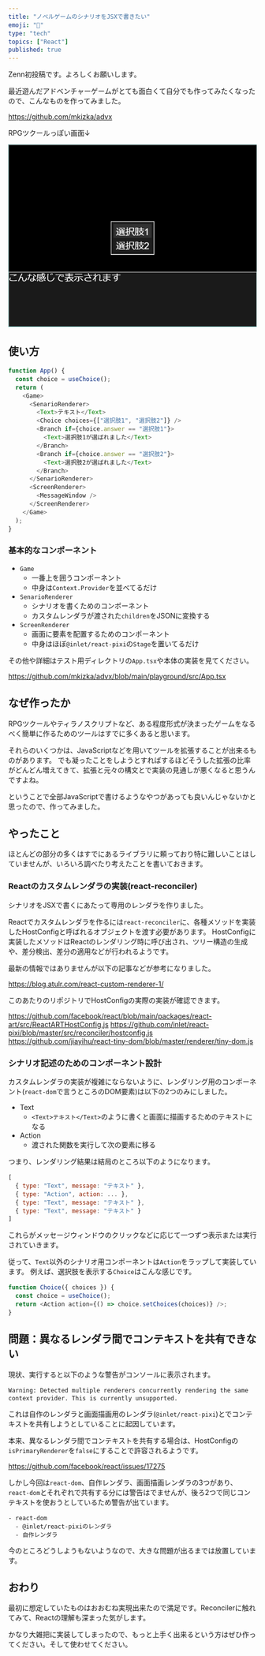 ```yaml
---
title: "ノベルゲームのシナリオをJSXで書きたい"
emoji: "📖"
type: "tech"
topics: ["React"]
published: true
---
```


Zenn初投稿です。よろしくお願いします。

最近遊んだアドベンチャーゲームがとても面白くて自分でも作ってみたくなったので、こんなものを作ってみました。

https://github.com/mkizka/advx

RPGツクールっぽい画面↓

![](/images/eaf8253dc100d0/preview.png)

## 使い方
```js
function App() {
  const choice = useChoice();
  return (
    <Game>
      <SenarioRenderer>
        <Text>テキスト</Text>
        <Choice choices={["選択肢1", "選択肢2"]} />
        <Branch if={choice.answer == "選択肢1"}>
          <Text>選択肢1が選ばれました</Text>
        </Branch>
        <Branch if={choice.answer == "選択肢2"}>
          <Text>選択肢2が選ばれました</Text>
        </Branch>
      </SenarioRenderer>
      <ScreenRenderer>
        <MessageWindow />
      </ScreenRenderer>
    </Game>
  );
}
```

### 基本的なコンポーネント
- `Game`
  - 一番上を囲うコンポーネント
  - 中身は`Context.Provider`を並べてるだけ
- `SenarioRenderer`
  - シナリオを書くためのコンポーネント
  - カスタムレンダラが渡された`children`をJSONに変換する
- `ScreenRenderer`
  - 画面に要素を配置するためのコンポーネント
  - 中身はほぼ`@inlet/react-pixi`の`Stage`を置いてるだけ

その他や詳細はテスト用ディレクトリの`App.tsx`や本体の実装を見てください。

https://github.com/mkizka/advx/blob/main/playground/src/App.tsx

## なぜ作ったか
RPGツクールやティラノスクリプトなど、ある程度形式が決まったゲームをなるべく簡単に作るためのツールはすでに多くあると思います。

それらのいくつかは、JavaScriptなどを用いてツールを拡張することが出来るものがあります。
でも凝ったことをしようとすればするほどそうした拡張の比率がどんどん増えてきて、拡張と元々の構文とで実装の見通しが悪くなると思うんですよね。

ということで全部JavaScriptで書けるようなやつがあっても良いんじゃないかと思ったので、作ってみました。

## やったこと
ほとんどの部分の多くはすでにあるライブラリに頼っており特に難しいことはしていませんが、いろいろ調べたり考えたことを書いておきます。

### Reactのカスタムレンダラの実装(react-reconciler)
シナリオをJSXで書くにあたって専用のレンダラを作りました。

Reactでカスタムレンダラを作るには`react-reconciler`に、各種メソッドを実装したHostConfigと呼ばれるオブジェクトを渡す必要があります。
HostConfigに実装したメソッドはReactのレンダリング時に呼び出され、ツリー構造の生成や、差分検出、差分の適用などが行われるようです。

最新の情報ではありませんが以下の記事などが参考になりました。

https://blog.atulr.com/react-custom-renderer-1/

このあたりのリポジトリでHostConfigの実際の実装が確認できます。

https://github.com/facebook/react/blob/main/packages/react-art/src/ReactARTHostConfig.js
https://github.com/inlet/react-pixi/blob/master/src/reconciler/hostconfig.js
https://github.com/jiayihu/react-tiny-dom/blob/master/renderer/tiny-dom.js

### シナリオ記述のためのコンポーネント設計
カスタムレンダラの実装が複雑にならないように、レンダリング用のコンポーネント(`react-dom`で言うところのDOM要素)は以下の2つのみにしました。

- Text
  - `<Text>テキスト</Text>`のように書くと画面に描画するためのテキストになる 
- Action
  - 渡された関数を実行して次の要素に移る

つまり、レンダリング結果は結局のところ以下のようになります。

```js
[
  { type: "Text", message: "テキスト" },
  { type: "Action", action: ... },
  { type: "Text", message: "テキスト" },
  { type: "Text", message: "テキスト" }
]
```
これらがメッセージウィンドウのクリックなどに応じて一つずつ表示または実行されていきます。

従って、`Text`以外のシナリオ用コンポーネントは`Action`をラップして実装しています。
例えば、選択肢を表示する`Choice`はこんな感じです。

```js
function Choice({ choices }) {
  const choice = useChoice();
  return <Action action={() => choice.setChoices(choices)} />;
}
```

## 問題：異なるレンダラ間でコンテキストを共有できない
現状、実行すると以下のような警告がコンソールに表示されます。

```
Warning: Detected multiple renderers concurrently rendering the same context provider. This is currently unsupported.
```

これは自作のレンダラと画面描画用のレンダラ(`@inlet/react-pixi`)とでコンテキストを共有しようとしていることに起因しています。

本来、異なるレンダラ間でコンテキストを共有する場合は、HostConfigの`isPrimaryRenderer`を`false`にすることで許容されるようです。

https://github.com/facebook/react/issues/17275

しかし今回は`react-dom`、自作レンダラ、画面描画レンダラの3つがあり、`react-dom`とそれぞれで共有する分には警告はでませんが、後ろ2つで同じコンテキストを使おうとしているため警告が出ています。

```
- react-dom
  - @inlet/react-pixiのレンダラ
  - 自作レンダラ
```

今のところどうしようもないようなので、大きな問題が出るまでは放置しています。

## おわり
最初に想定していたものはおおむね実現出来たので満足です。Reconcilerに触れてみて、Reactの理解も深まった気がします。

かなり大雑把に実装してしまったので、もっと上手く出来るという方はぜひ作ってください。そして使わせてください。
